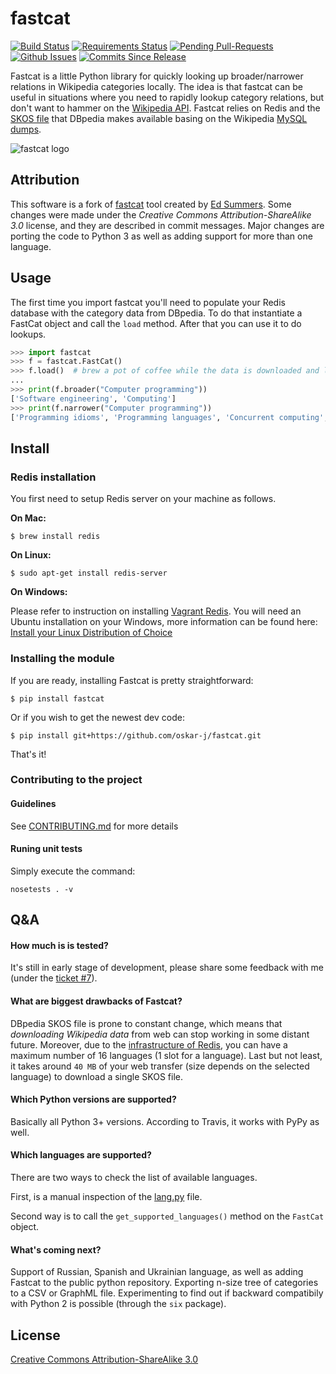 fastcat
=======

[![Build Status](https://travis-ci.org/oskar-j/fastcat.svg?branch=master)](https://travis-ci.org/oskar-j/fastcat)
[![Requirements Status](https://requires.io/github/oskar-j/fastcat/requirements.svg?branch=master)](https://requires.io/github/oskar-j/fastcat/requirements/?branch=master)
[![Pending Pull-Requests](https://img.shields.io/github/issues-pr/oskar-j/fastcat)](https://github.com/oskar-j/fastcat/pulls)
[![Github Issues](https://img.shields.io/github/issues/oskar-j/fastcat)](https://github.com/oskar-j/fastcat/issues)
[![Commits Since Release](https://img.shields.io/github/commits-since/oskar-j/fastcat/latest)](https://github.com/oskar-j/fastcat/releases)

Fastcat is a little Python library for quickly looking up broader/narrower 
relations in Wikipedia categories locally. The idea is that fastcat can be
useful in situations where you need to rapidly lookup category relations,
but don't want to hammer on the [Wikipedia
API](http://en.wikipedia.org/w/api.php). Fastcat relies on Redis and the 
[SKOS file](http://downloads.dbpedia.org/current/en/skos_categories_en.nt.bz2) that DBpedia makes available basing on 
the Wikipedia [MySQL dumps](http://dumps.wikimedia.org/enwiki/latest/).

![fastcat logo](http://datageek.pl/github/fastcat_logo-small.png)

Attribution
-----

This software is a fork of [fastcat](https://github.com/edsu/fastcat) tool created by [Ed Summers](https://github.com/edsu). 
Some changes were made under the *Creative Commons Attribution-ShareAlike 3.0* license, and they are described in commit 
messages. Major changes are porting the code to Python 3 as well as adding support for more than one language.
 
Usage
-----

The first time you import fastcat you'll need to populate your Redis database
with the category data from DBpedia. To do that instantiate a FastCat object
and call the `load` method. After that you can use it to do lookups.

```python
>>> import fastcat
>>> f = fastcat.FastCat()
>>> f.load()  # brew a pot of coffee while the data is downloaded and loaded into redis
...
>>> print(f.broader("Computer programming"))
['Software engineering', 'Computing']
>>> print(f.narrower("Computer programming"))
['Programming idioms', 'Programming languages', 'Concurrent computing', 'Source code', 'Refactoring', 'Data structures', 'Programming games', 'Computer programmers', 'Version control', 'Anti-patterns', 'Programming constructs', 'Algorithms', 'Web Services tools', 'Programming paradigms', 'Software optimization', 'Debugging', 'Computer programming tools', 'Computer libraries', 'Programming contests', 'Archive networks', 'Self-hosting software', 'Educational abstract machines', 'Software design patterns', 'Computer arithmetic']
```

Install
-------

### Redis installation

You first need to setup Redis server on your machine as follows.

**On Mac:**

```
$ brew install redis
```

**On Linux:**

```
$ sudo apt-get install redis-server
```

**On Windows:**

Please refer to instruction on installing [Vagrant Redis](https://github.com/ServiceStack/redis-windows). You will
need an Ubuntu installation on your Windows, more information can be found 
here: [Install your Linux Distribution of Choice](https://docs.microsoft.com/pl-pl/windows/wsl/install-win10)

### Installing the module

If you are ready, installing Fastcat is pretty straightforward:

```
$ pip install fastcat
```

Or if you wish to get the newest dev code:

```
$ pip install git+https://github.com/oskar-j/fastcat.git
```

That's it!

### Contributing to the project

#### Guidelines

See [CONTRIBUTING.md](https://github.com/oskar-j/fastcat/blob/master/CONTRIBUTING.md) for more details

#### Runing unit tests

Simply execute the command:

```
nosetests . -v
```

Q&A
-------

#### How much is is tested?

It's still in early stage of development, please share some feedback with me (under the [ticket #7](https://github.com/oskar-j/fastcat/issues/7)).

#### What are biggest drawbacks of Fastcat?

DBpedia SKOS file is prone to constant change, which means that *downloading Wikipedia data* from web can stop working 
in some distant future. Moreover, due to the [infrastructure of Redis](http://www.mikeperham.com/2015/09/24/storing-data-with-redis/), you can have a maximum number of 16 languages (1 slot for a language). Last but not least, it takes around `40 MB` of your web transfer (size depends on the selected language) to download a single SKOS file.

#### Which Python versions are supported?

Basically all Python 3+ versions. According to Travis, it works with PyPy as well.

#### Which languages are supported?

There are two ways to check the list of available languages. 

First, is a manual inspection of the [lang.py](https://github.com/oskar-j/fastcat/blob/master/fastcat/lang.py) file.

Second way is to call the `get_supported_languages()` method on the `FastCat` object.

#### What's coming next?

Support of Russian, Spanish and Ukrainian language, as well as adding Fastcat to the public python repository. 
Exporting n-size tree of categories to a CSV or GraphML file. Experimenting to find out if backward compatibily with Python 2 is possible (through the `six` package). 

License
-------

[Creative Commons Attribution-ShareAlike 3.0](http://creativecommons.org/licenses/by-sa/3.0/)
